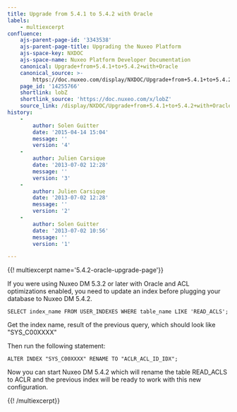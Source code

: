 ```yaml
---
title: Upgrade from 5.4.1 to 5.4.2 with Oracle
labels:
    - multiexcerpt
confluence:
    ajs-parent-page-id: '3343538'
    ajs-parent-page-title: Upgrading the Nuxeo Platform
    ajs-space-key: NXDOC
    ajs-space-name: Nuxeo Platform Developer Documentation
    canonical: Upgrade+from+5.4.1+to+5.4.2+with+Oracle
    canonical_source: >-
        https://doc.nuxeo.com/display/NXDOC/Upgrade+from+5.4.1+to+5.4.2+with+Oracle
    page_id: '14255766'
    shortlink: lobZ
    shortlink_source: 'https://doc.nuxeo.com/x/lobZ'
    source_link: /display/NXDOC/Upgrade+from+5.4.1+to+5.4.2+with+Oracle
history:
    - 
        author: Solen Guitter
        date: '2015-04-14 15:04'
        message: ''
        version: '4'
    - 
        author: Julien Carsique
        date: '2013-07-02 12:28'
        message: ''
        version: '3'
    - 
        author: Julien Carsique
        date: '2013-07-02 12:28'
        message: ''
        version: '2'
    - 
        author: Solen Guitter
        date: '2013-07-02 10:56'
        message: ''
        version: '1'

---
```

{{! multiexcerpt name='5.4.2-oracle-upgrade-page'}}

If you were using Nuxeo DM 5.3.2 or later with Oracle and ACL optimizations enabled, you need to update an index before plugging your database to Nuxeo DM 5.4.2.

```
SELECT index_name FROM USER_INDEXES WHERE table_name LIKE 'READ_ACLS';

```

Get the index name, result of the previous query, which should look like "SYS_C00XXXX"

Then run the following statement:

```
ALTER INDEX "SYS_C00XXXX" RENAME TO "ACLR_ACL_ID_IDX";

```

Now you can start Nuxeo DM 5.4.2 which will rename the table READ_ACLS to ACLR and the previous index will be ready to work with this new configuration.

{{! /multiexcerpt}}